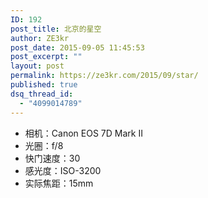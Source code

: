 ```yaml
---
ID: 192
post_title: 北京的星空
author: ZE3kr
post_date: 2015-09-05 11:45:53
post_excerpt: ""
layout: post
permalink: https://ze3kr.com/2015/09/star/
published: true
dsq_thread_id:
  - "4099014789"
---
```


+ 相机：Canon EOS 7D Mark II
+ 光圈：f/8
+ 快门速度：30
+ 感光度：ISO-3200
+ 实际焦距：15mm